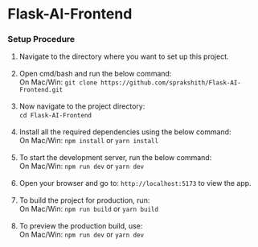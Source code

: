 # Flask-AI-Frontend

<h3>Setup Procedure</h3>

1. Navigate to the directory where you want to set up this project.
<br><br>
2. Open cmd/bash and run the below command:<br>
On Mac/Win: ``git clone https://github.com/sprakshith/Flask-AI-Frontend.git``
<br><br>
3. Now navigate to the project directory:<br>
``cd Flask-AI-Frontend``
<br><br>
4. Install all the required dependencies using the below command:<br>
On Mac/Win: ``npm install`` or ``yarn install``
<br><br>
5. To start the development server, run the below command:<br>
On Mac/Win: ``npm run dev`` or ``yarn dev``
<br><br>
6. Open your browser and go to: ``http://localhost:5173`` to view the app.
<br><br>
7. To build the project for production, run:<br>
On Mac/Win: ``npm run build`` or ``yarn build``
<br><br>
8. To preview the production build, use:<br>
On Mac/Win: ``npm run dev`` or ``yarn dev``
